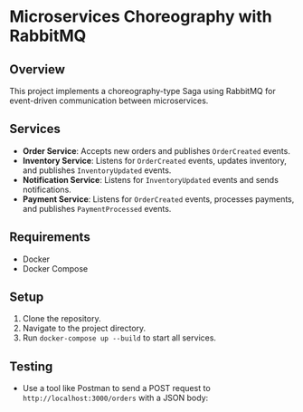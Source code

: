 # Microservices Choreography with RabbitMQ

## Overview
This project implements a choreography-type Saga using RabbitMQ for event-driven communication between microservices.

## Services
- **Order Service**: Accepts new orders and publishes `OrderCreated` events.
- **Inventory Service**: Listens for `OrderCreated` events, updates inventory, and publishes `InventoryUpdated` events.
- **Notification Service**: Listens for `InventoryUpdated` events and sends notifications.
- **Payment Service**: Listens for `OrderCreated` events, processes payments, and publishes `PaymentProcessed` events.

## Requirements
- Docker
- Docker Compose

## Setup
1. Clone the repository.
2. Navigate to the project directory.
3. Run `docker-compose up --build` to start all services.

## Testing
- Use a tool like Postman to send a POST request to `http://localhost:3000/orders` with a JSON body: